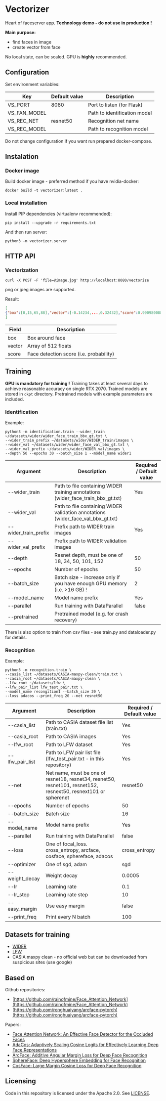 # Vectorizer 
  
Heart of faceserver app. **Technology demo - do not use in production !**

**Main purpose:**    
* find faces in image
* create vector from face

No local state, can be scaled. GPU is **highly** recommended.

## Configuration

Set environment variables:

| Key | Default value | Description |
| --- | --- | --- |
| VS_PORT | 8080 | Port to listen (for Flask) |
| VS_FAN_MODEL |  | Path to identification model |
| VS_REC_NET | resnet50 | Recognition net name |
| VS_REC_MODEL |  | Path to recognition model |

Do not change configuration if you want run prepared docker-compose.

## Instalation

### Docker image

Build docker image - preferred method if you have nvidia-docker:
```shell script
docker build -t vectorizer:latest .
```

### Local installation

Install PIP dependencies (virtualenv recommended):

```shell script
pip install --upgrade -r requirements.txt
```

And then run server:

```shell script
python3 -m vectorizer.server
```

## HTTP API

### Vectorization

```shell script
curl -X POST -F 'file=@image.jpg' http://localhost:8080/vectorize
```

png or jpeg images are supported.

Result:

```json
[
{"box":[0,15,65,88],"vector":[-0.14234,...,0.32432],"score":0.9909800887107849}
]
```

| Field | Description |
| --- | --- |
| box | Box around face |
| vector | Array of 512 floats |
| score | Face detection score (i.e. probability) |

## Training

**GPU is mandatory for training !** 
Training takes at least several days to achieve reasonable accuracy on single RTX 2070.
Trained models are stored in ``ckpt`` directory. Pretrained models with example parameters are included.

### Identification

Example:

```shell script
python3 -m identification.train --wider_train ~/datasets/wider/wider_face_train_bbx_gt.txt \
--wider_train_prefix ~/datasets/wider/WIDER_train/images \
--wider_val ~/datasets/wider/wider_face_val_bbx_gt.txt \
--wider_val_prefix ~/datasets/wider/WIDER_val/images \
--depth 50 --epochs 30 --batch_size 1 --model_name wider1
```

| Argument | Description | Required / Default value |
| --- | --- | --- |
| --wider_train | Path to file containing WIDER training annotations (wider_face_train_bbx_gt.txt) | Yes |
| --wider_val | Path to file containing WIDER validation annotations (wider_face_val_bbx_gt.txt) |  |
| --wider_train_prefix | Prefix path to WIDER train images | Yes |
| --wider_val_prefix | Prefix path to WIDER validation images |  |
| --depth | Resnet depth, must be one of 18, 34, 50, 101, 152 | 50 |
| --epochs | Number of epochs | 50 |
| --batch_size | Batch size - increase only if you have enough GPU memory (i.e. >16 GB) ! | 2 |
| --model_name | Model name prefix | Yes |
| --parallel | Run training with DataParallel | false |
| --pretrained | Pretrained model (e.g. for crash recovery) |  |

There is also option to train from csv files - see train.py and dataloader.py for details.

### Recognition

Example:

```shell script
python3 -m recognition.train \
--casia_list ~/datasets/CASIA-maxpy-clean/train.txt \
--casia_root ~/datasets/CASIA-maxpy-clean \
--lfw_root ~/datasets/lfw \
--lfw_pair_list lfw_test_pair.txt \
--model_name recongition1 --batch_size 20 \
--loss adacos --print_freq 20 --net resnet50
```

| Argument | Description | Required / Default value |
| --- | --- | --- |
| --casia_list | Path to CASIA dataset file list (train.txt) | Yes |
| --casia_root | Path to CASIA images | Yes |
| --lfw_root | Path to LFW dataset | Yes |
| --lfw_pair_list | Path to LFW pair list file (lfw_test_pair.txt - in this repository) | Yes |
| --net | Net name, must be one of resnet18, resnet34, resnet50, resnet101, resnet152, resnext50, resnext101 or spherenet | resnet50 |
| --epochs | Number of epochs | 50 |
| --batch_size | Batch size | 16 |
| --model_name | Model name prefix | Yes |
| --parallel | Run training with DataParallel | false |
| --loss | One of focal_loss. cross_entropy, arcface, cosface, sphereface, adacos | cross_entropy |
| --optimizer | One of sgd, adam | sgd |
| --weight_decay | Weight decay | 0.0005 |
| --lr | Learning rate | 0.1 |
| --lr_step | Learning rate step | 10 |
| --easy_margin | Use easy margin | false |
| --print_freq | Print every N batch | 100 |

## Datasets for training

* [WIDER](http://shuoyang1213.me/WIDERFACE/)
* [LFW](http://vis-www.cs.umass.edu/lfw/)
* CASIA maxpy clean - no official web but can be downloaded from suspicious sites (use google)

## Based on

Github repositories:

* [https://github.com/rainofmine/Face_Attention_Network](https://github.com/rainofmine/Face_Attention_Network)
* [https://github.com/ronghuaiyang/arcface-pytorch](https://github.com/ronghuaiyang/arcface-pytorch)

Papers:

* [Face Attention Network: An Effective Face Detector for the Occluded Faces](https://arxiv.org/abs/1711.07246)
* [AdaCos: Adaptively Scaling Cosine Logits for Effectively Learning Deep Face Representations](https://arxiv.org/abs/1905.00292)
* [ArcFace: Additive Angular Margin Loss for Deep Face Recognition](https://arxiv.org/abs/1801.07698)
* [SphereFace: Deep Hypersphere Embedding for Face Recognition](https://arxiv.org/abs/1704.08063)
* [CosFace: Large Margin Cosine Loss for Deep Face Recognition](https://arxiv.org/abs/1801.09414)

## Licensing

Code in this repository is licensed under the Apache 2.0. See [LICENSE](../LICENSE).
